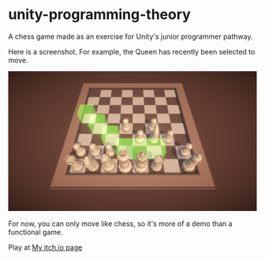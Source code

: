 # unity-programming-theory

A chess game made as an exercise for Unity's junior programmer pathway.

Here is a screenshot. For example, the Queen has recently been selected to move.

![Chess Ingame Screenshot](Assets/Screenshots/screenshot.png/ "Chess Ingame Screenshot")

For now, you can only move like chess, so it's more of a demo than a functional game.

Play at <a href="https://yermides.itch.io/3d-chess">My itch.io page</a>